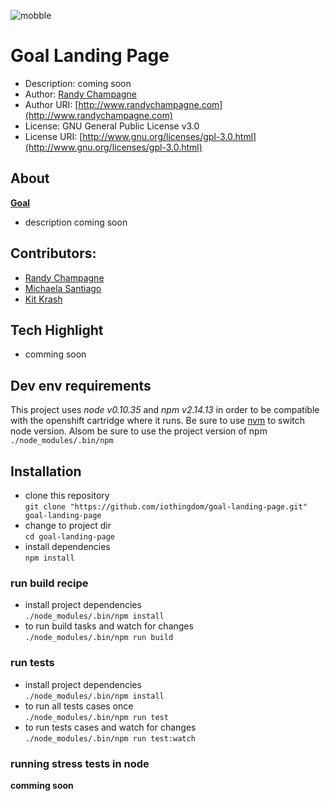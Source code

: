 ![mobble](http://cloud.scott.ee/images/mobble.png)

# Goal Landing Page

* Description: coming soon
* Author: [Randy Champagne](http://www.randychampagne.com)
* Author URI: [http://www.randychampagne.com](http://www.randychampagne.com)
* License: GNU General Public License v3.0
* License URI: [http://www.gnu.org/licenses/gpl-3.0.html](http://www.gnu.org/licenses/gpl-3.0.html)




## About

**[Goal](http://www.mygoal.tech/)**

* description coming soon






## Contributors: 

* [Randy Champagne](https://github.com/champagne-randy) 
* [Michaela Santiago](https://github.com/meshelluh) 
* [Kit Krash](https://github.com/kitkrash)






## Tech Highlight

* comming soon





## Dev env requirements

This project uses *node v0.10.35* and *npm v2.14.13* in order to be compatible with the openshift cartridge where it runs. Be sure to use [nvm](https://github.com/creationix/nvm) to switch node version. Alsom be sure to use the project version of npm ```./node_modules/.bin/npm```





## Installation

* clone this repository <br>
```git clone "https://github.com/iothingdom/goal-landing-page.git" goal-landing-page```
* change to project dir <br>
```cd goal-landing-page```
* install dependencies <br>
```npm install```





### run build recipe

* install project dependencies <br>
```./node_modules/.bin/npm install```
* to run build tasks and watch for changes <br>
```./node_modules/.bin/npm run build```





### run tests

* install project dependencies <br>
```./node_modules/.bin/npm install```
* to run all tests cases once <br>
```./node_modules/.bin/npm run test```
* to run tests cases and watch for changes <br>
```./node_modules/.bin/npm run test:watch```





### running stress tests in node
**comming soon**



